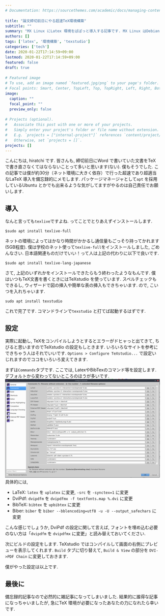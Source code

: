 ```yaml
---
# Documentation: https://sourcethemes.com/academic/docs/managing-content/

title: "論文締切前日にやる超速TeX環境構築"
subtitle: ""
summary: "MX Linux にLatex 環境をぱぱっと導入する記事です. MX Linux はDebian ベースのOSですので, パッケージマネージャとしてapt を採用しているOS を使っている方も参考になるのではないでしょうか. それと僕はCUIでTeXのコンパイルはしない主義(できないだけ)なので, TeXstudio 入れて気軽にTeX を始めました. そんな記事です."
authors: []
tags: ['latex', '環境構築', 'texstudio']
categories: ['tech']
date: 2020-01-22T17:14:59+09:00
lastmod: 2020-01-22T17:14:59+09:00
featured: false
draft: true

# Featured image
# To use, add an image named `featured.jpg/png` to your page's folder.
# Focal points: Smart, Center, TopLeft, Top, TopRight, Left, Right, BottomLeft, Bottom, BottomRight.
image:
  caption: ""
  focal_point: ""
  preview_only: false

# Projects (optional).
#   Associate this post with one or more of your projects.
#   Simply enter your project's folder or file name without extension.
#   E.g. `projects = ["internal-project"]` references `content/project/deep-learning/index.md`.
#   Otherwise, set `projects = []`.
projects: []
---
```


こんにちは, hiratchi です.
皆さんも, 締切前日にWord で書いていた文書をTeXで書き直さなくてはならないことって多いと思います(ない).
僕もそうでした.
この記事では僕が約30分（ネット環境に大きく依存）で行った超速であり超適当なLaTeX 導入を備忘録的にメモします.
パッケージマネージャとして`apt` を採用しているUbuntu とかでも出来るような気がしてますがやるのは自己責任でお願いします.

## 導入
なんと言っても`texlive`ですよね.
ってことでとりあえずインストールします.
```console
$sudo apt install texlive-full
```
ネットの環境によってはかなり時間がかかるし通信量もごっそり持ってかれます(5GB程度).
僕は学校のネット使って`texlive-full`をインストールしました, ごめんなさい.
日本語関連ものだけでいい！って人は上記の代わりに以下で良いです.
```console
$sudo apt install texlive-lang-japanese
```
さて, 上記のいずれかをインストールできたらもう終わったようなもんです.
僕はいつもTeX文書を書くときにはTeXstudio を使っています.
スペルチェックもできるし, ウィザードで図の挿入や簡単な表の挿入もできちゃいます.
ので, こいつを入れちゃいます.
```console
sudo apt install texstudio
```
これで完了です.
コマンドラインで`texstudio` と打てば起動するはずです.

## 設定
 実際に起動し, TeXをコンパイルしようとするとエラーがドヒャっと出てきて, ちびると思いますのでTeXstudio の設定もしときます.
いろいろなサイトを参考にできちゃう人はそれでいいです.
`Options > Configure TeXstudio...` で設定いじれますのでココをいろいろ変えてきます.

まずは`Commands`タブです.
ここでは, LatexやBibTexのコマンド等を設定します.
デフォルトから変わってないところのほうが多いです.
![TeXStudio Commands の設定](texstudio_setting.png)
具体的には,
* LaTeX: `latex` を `uplatex` に変更, `-src` を `-synctex=1` に変更
* DviPdf: `dvipdfm` を `dvipdfmx -f textfonts.map %.dvi` に変更
* BibTeX: `bibtex` を `upbibtex` に変更
* Biber:  `biber` を `biber --bblencoding=utf8 -u -U --output_safechars` に変更

こんな感じでしょうか, DviPdf の設定に関して言えば, フォントを埋め込む必要のない方は「`dvipdfm` を `dvipdfmx` に変更」と読み替えておいてください.

次にビルドの設定をします.
TeXstudio ではコンパイルして画面の右側にプレビューを表示してくれます.
`Build` タブに切り替えて, `Build & View` の部分を `DVI->PDF Chain` に変更しておきます.

僕がやった設定は以上です.

## 最後に
備忘録的記事なので必然的に雑記事になってしまいました.
結果的に誰得な記事になっちゃいましたが, 急にTeX 環境が必要になったあなたの力になれたら幸いです. 